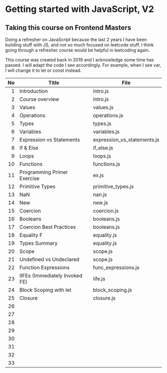 # Getting started with JavaScript, V2

## Taking this course on Frontend Masters

Doing a refresher on JavaScript because the last 2 years I have been building stuff with JS, and not so much focused on leetcode stuff. I think going through a refresher course would be helpful in leetcoding again.

This course was created back in 2019 and I acknowledge some time has passed. I will adapt the code I see accordingly. For example, when I see var, I will change it to let or const instead.

|  No | Title                          | File                        |
| --: | ------------------------------ | --------------------------- |
|   1 | Introduction                   | intro.js                    |
|   2 | Course overview                | intro.js                    |
|   3 | Values                         | values.js                   |
|   4 | Operations                     | operations.js               |
|   5 | Types                          | types.js                    |
|   6 | Variables                      | variables.js                |
|   7 | Expression vs Statements       | expression_vs_statements.js |
|   8 | If & Else                      | if_else.js                  |
|   9 | Loops                          | loops.js                    |
|  10 | Functions                      | functions.js                |
|  11 | Programming Primer Exercise    | ex.js                       |
|  12 | Primitive Types                | primitive_types.js          |
|  13 | NaN                            | nan.js                      |
|  14 | New                            | new.js                      |
|  15 | Coercion                       | coercion.js                 |
|  16 | Booleans                       | booleans.js                 |
|  17 | Coercion Best Practices        | booleans.js                 |
|  18 | Equality F                     | equality.js                 |
|  19 | Types Summary                  | equality.js                 |
|  20 | Scope                          | scope.js                    |
|  21 | Undefined vs Undeclared        | scope.js                    |
|  22 | Function Expressions           | func_expressions.js         |
|  23 | IIFEs (Immediately Invoked FE) | iife.js                     |
|  24 | Block Scoping with let         | block_scoping.js            |
|  25 | Closure                        | closure.js                  |
|  26 |                                |                             |
|  27 |                                |                             |
|  28 |                                |                             |
|  29 |                                |                             |
|  30 |                                |                             |
|  31 |                                |                             |
|  32 |                                |                             |
|  33 |                                |                             |
